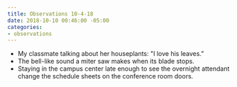 ```yaml
---
title: Observations 10-4-18
date: 2018-10-10 00:46:00 -05:00
categories:
- observations
---
```


- My classmate talking about her houseplants: "I love his leaves.”
- The bell-like sound a miter saw makes when its blade stops.
- Staying in the campus center late enough to see the overnight attendant change the schedule sheets on the conference room doors.